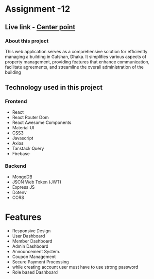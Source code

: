 # Assignment -12
## Live link - [Center point](https://assignment-12-65a07.web.app/)

### About this project

This web application serves as a comprehensive solution for efficiently managing a building in Gulshan, Dhaka. It simplifies various aspects of property management, providing features that enhance communication, facilitate agreements, and streamline the overall administration of the building

## Technology used in this project
### Frontend
 - React
 - React Router Dom
 - React Awesome Components
 - Material UI
 - CSS3
 - Javascript
 - Axios
 - Tanstack Query
 - Firebase
 

 ### Backend
  - MongoDB
  - JSON Web Token (JWT)
  - Express JS
  - Dotenv
  - CORS

# Features

- Responsive Design
- User Dashboard
- Member Dashboard
- Admin Dashboard
- Announcement System.
- Coupon Management
- Secure Payment Processing
- while creating account user must have to use strong password
- Role based Dashboard
## 
    